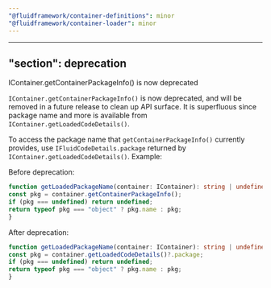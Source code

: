 ```yaml
---
"@fluidframework/container-definitions": minor
"@fluidframework/container-loader": minor
---
```

---
"section": deprecation
---

IContainer.getContainerPackageInfo() is now deprecated

`IContainer.getContainerPackageInfo()` is now deprecated, and will be removed in a future release to clean up API surface. It is superfluous since package name and more is available from `IContainer.getLoadedCodeDetails()`.

To access the package name that `getContainerPackageInfo()` currently provides, use `IFluidCodeDetails.package` returned by `IContainer.getLoadedCodeDetails()`. Example:

Before deprecation:
``` typescript
function getLoadedPackageName(container: IContainer): string | undefined {
const pkg = container.getContainerPackageInfo();
if (pkg === undefined) return undefined;
return typeof pkg === "object" ? pkg.name : pkg;
}
```
After deprecation:
``` typescript
function getLoadedPackageName(container: IContainer): string | undefined {
const pkg = container.getLoadedCodeDetails()?.package;
if (pkg === undefined) return undefined;
return typeof pkg === "object" ? pkg.name : pkg;
}
```
